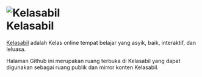 ![Kelasabil](http://www.kelasabil.com/kaf/img/KAicon-2-64.png)
<br>
Kelasabil
=========

[Kelasabil](http://www.kelasabil.com/ "Kelasabil.com")  adalah Kelas online tempat belajar yang asyik, baik, interaktif, dan leluasa.

Halaman Github ini merupakan ruang terbuka di Kelasabil yang dapat digunakan sebagai ruang publik dan mirror konten Kelasabil. 


